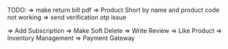 TODO:
=> make return bill pdf
=> Product Short by name and product code not working
=> send verification otp issue

=> Add Subscription
=> Make Soft Delete
=> Write Review
=> Like Product
=> Inventory Management
=> Payment Gateway
